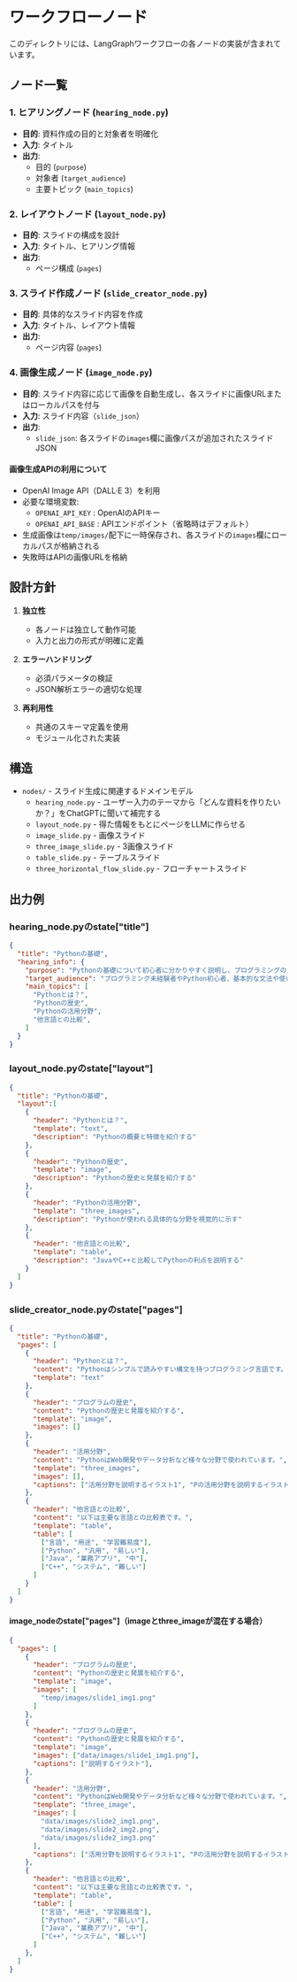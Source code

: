 # ワークフローノード

このディレクトリには、LangGraphワークフローの各ノードの実装が含まれています。

## ノード一覧

### 1. ヒアリングノード (`hearing_node.py`)
- **目的**: 資料作成の目的と対象者を明確化
- **入力**: タイトル
- **出力**: 
  - 目的 (`purpose`)
  - 対象者 (`target_audience`)
  - 主要トピック (`main_topics`)

### 2. レイアウトノード (`layout_node.py`)
- **目的**: スライドの構成を設計
- **入力**: タイトル、ヒアリング情報
- **出力**: 
  - ページ構成 (`pages`)

### 3. スライド作成ノード (`slide_creator_node.py`)
- **目的**: 具体的なスライド内容を作成
- **入力**: タイトル、レイアウト情報
- **出力**: 
  - ページ内容 (`pages`)

### 4. 画像生成ノード (`image_node.py`)
- **目的**: スライド内容に応じて画像を自動生成し、各スライドに画像URLまたはローカルパスを付与
- **入力**: スライド内容（`slide_json`）
- **出力**: 
  - `slide_json`: 各スライドの`images`欄に画像パスが追加されたスライドJSON

#### 画像生成APIの利用について
- OpenAI Image API（DALL·E 3）を利用
- 必要な環境変数:
  - `OPENAI_API_KEY` : OpenAIのAPIキー
  - `OPENAI_API_BASE` : APIエンドポイント（省略時はデフォルト）
- 生成画像は`temp/images/`配下に一時保存され、各スライドの`images`欄にローカルパスが格納される
- 失敗時はAPIの画像URLを格納

## 設計方針

1. **独立性**
   - 各ノードは独立して動作可能
   - 入力と出力の形式が明確に定義

2. **エラーハンドリング**
   - 必須パラメータの検証
   - JSON解析エラーの適切な処理

3. **再利用性**
   - 共通のスキーマ定義を使用
   - モジュール化された実装

## 構造
- `nodes/` - スライド生成に関連するドメインモデル
  - `hearing_node.py` - ユーザー入力のテーマから「どんな資料を作りたいか？」をChatGPTに聞いて補完する
  - `layout_node.py` - 得た情報をもとにページをLLMに作らせる
  - `image_slide.py` - 画像スライド
  - `three_image_slide.py` - 3画像スライド
  - `table_slide.py` - テーブルスライド
  - `three_horizontal_flow_slide.py` - フローチャートスライド

## 出力例
### hearing_node.pyのstate["title"]
```JSON
{
  "title": "Pythonの基礎",
  "hearing_info": {
    "purpose": "Pythonの基礎について初心者に分かりやすく説明し、プログラミングの入門として活用できる資料を作成する。", 
    "target_audience": "プログラミング未経験者やPython初心者、基本的な文法や使い方を学びたい社会人・学生。", 
    "main_topics": [
      "Pythonとは？", 
      "Pythonの歴史", 
      "Pythonの活用分野", 
      "他言語との比較", 
    ]
  }
}
```

### layout_node.pyのstate["layout"]
```JSON
{
  "title": "Pythonの基礎",
  "layout":[
    {
      "header": "Pythonとは？",
      "template": "text",
      "description": "Pythonの概要と特徴を紹介する"
    },
    {
      "header": "Pythonの歴史",
      "template": "image",
      "description": "Pythonの歴史と発展を紹介する"
    },
    {
      "header": "Pythonの活用分野",
      "template": "three_images",
      "description": "Pythonが使われる具体的な分野を視覚的に示す"
    },
    {
      "header": "他言語との比較",
      "template": "table",
      "description": "JavaやC++と比較してPythonの利点を説明する"
    }
  ]
}
```

### slide_creator_node.pyのstate["pages"]
```JSON
{
  "title": "Pythonの基礎",
  "pages": [
    {
      "header": "Pythonとは？",
      "content": "Pythonはシンプルで読みやすい構文を持つプログラミング言語です。",
      "template": "text"
    },
    {
      "header": "プログラムの歴史",
      "content": "Pythonの歴史と発展を紹介する",
      "template": "image",
      "images": []
    },
    {
      "header": "活用分野",
      "content": "PythonはWeb開発やデータ分析など様々な分野で使われています。",
      "template": "three_images",
      "images": [],
      "captions": ["活用分野を説明するイラスト1", "Pの活用分野を説明するイラスト2", "活用分野を説明するイラスト3"],
    },
    {
      "header": "他言語との比較",
      "content": "以下は主要な言語との比較表です。",
      "template": "table",
      "table": [
        ["言語", "用途", "学習難易度"],
        ["Python", "汎用", "易しい"],
        ["Java", "業務アプリ", "中"],
        ["C++", "システム", "難しい"]
      ]
    }
  ]
}
```
#### image_nodeのstate["pages"]（imageとthree_imageが混在する場合）
```json
{
  "pages": [
    {
      "header": "プログラムの歴史",
      "content": "Pythonの歴史と発展を紹介する",
      "template": "image",
      "images": [
        "temp/images/slide1_img1.png"
      ]
    },
    {
      "header": "プログラムの歴史",
      "content": "Pythonの歴史と発展を紹介する",
      "template": "image",
      "images": ["data/images/slide1_img1.png"],
      "captions": ["説明するイラスト"],
    },
    {
      "header": "活用分野",
      "content": "PythonはWeb開発やデータ分析など様々な分野で使われています。",
      "template": "three_image",
      "images": [
        "data/images/slide2_img1.png",
        "data/images/slide2_img2.png",
        "data/images/slide2_img3.png"
      ],
      "captions": ["活用分野を説明するイラスト1", "Pの活用分野を説明するイラスト2", "活用分野を説明するイラスト3"],
    },
    {
      "header": "他言語との比較",
      "content": "以下は主要な言語との比較表です。",
      "template": "table",
      "table": [
        ["言語", "用途", "学習難易度"],
        ["Python", "汎用", "易しい"],
        ["Java", "業務アプリ", "中"],
        ["C++", "システム", "難しい"]
      ]
    },
  ]
}
```
